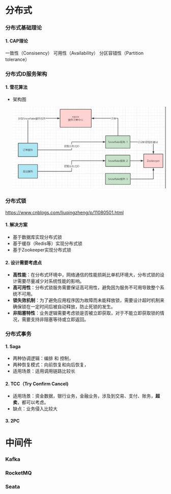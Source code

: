 # 分布式

### 分布式基础理论

#### 1. CAP理论

一致性（Consisency）
可用性（Availability）
分区容错性（Partition tolerance）



### 分布式ID服务架构

#### 1. 雪花算法

- 架构图

  <img src="../pictures/architecture/snow algorithm archistruct.png" style="zoom:67%;"/>

### 分布式锁

https://www.cnblogs.com/liuqingzheng/p/11080501.html

#### 1. 解决方案

- 基于数据库实现分布式锁
- 基于缓存（Redis等）实现分布式锁
- 基于Zookeeper实现分布式锁

#### 2. 设计需要考虑点

- **高性能**：在分布式环境中，网络通信的性能损耗比单机环境大，分布式锁的设计需要尽量减少对系统性能的影响。
- **高可用性**：分布式锁服务需要保证高可用性，避免因为服务不可用导致整个系统不可用。
- **锁失效机制**：为了避免应用程序因为故障而未能释放锁，需要设计超时机制来确保锁在一定时间后被自动释放，防止死锁的发生。
- **非阻塞特性**：业务逻辑需要考虑锁是否被立即获取，对于不能立即获取锁的情况，需要支持非阻塞等待或立即返回。

### 分布式事务

#### 1. Saga

- 两种协调逻辑：编排 和 控制，  
- 两种恢复模式：向前恢复和向后恢复，  
- 适用场景：适用调用链路比较长  

#### 2. TCC（Try Confirm Cancel) 

- 适用场景：资金数据，银行业务，金融业务，涉及到交易、支付、账务，**超卖**，都可以考虑。  
- 缺点：业务侵入比较大  

#### 3. 2PC

# 中间件

### Kafka

### RocketMQ

### Seata


